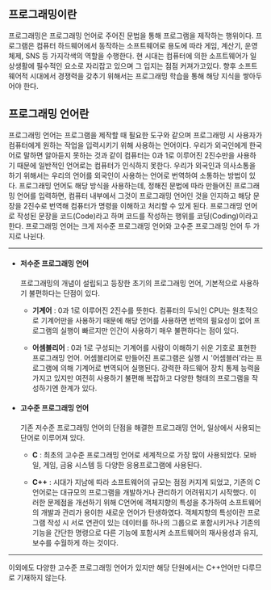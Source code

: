 ## 프로그래밍이란

  프로그래밍은 프로그래밍 언어로 주어진 문법을 통해 프로그램을 제작하는 행위이다. 프로그램은 컴퓨터 하드웨어에서 동작하는 소프트웨어로 용도에 따라 게임, 계산기, 운영체제, SNS 등 가지각색의 역할을 수행한다. 현 시대는 컴퓨터에 의한 소프트웨어가 일상생활에 필수적인 요소로 자리잡고 있으며 그 입지는 점점 커져가고있다. 향후 소프트웨어적 시대에서 경쟁력을 갖추기 위해서는 프로그래밍 학습을 통해 해당 지식을 쌓아두어야 한다.


## 프로그래밍 언어란

프로그래밍 언어는 프로그램을 제작할 때 필요한 도구와 같으며 프로그래밍 시 사용자가 컴퓨터에게 원하는 작업을 입력시키기 위해 사용하는 언어이다. 우리가 외국인에게 한국어로 말하면 알아듣지 못하는 것과 같이 컴퓨터는 0과 1로 이루어진 2진수만을 사용하기 때문에 일반적인 언어로는 컴퓨터가 인식하지 못한다. 우리가 외국인과 의사소통을 하기 위해서는 우리의 언어를 외국인이 사용하는 언어로 번역하여 소통하는 방법이 있다. 프로그래밍 언어도 해당 방식을 사용하는데, 정해진 문법에 따라 만들어진 프로그래밍 언어를 입력하면, 컴퓨터 내부에서 그것이 프로그래밍 언어인 것을 인지하고 해당 문장을 2진수로 번역해 컴퓨터가 명령을 이해하고 처리할 수 있게 된다. 프로그래밍 언어로 작성된 문장을 코드(Code)라고 하며 코드를 작성하는 행위를 코딩(Coding)이라고 한다. 프로그래밍 언어는 크게 저수준 프로그래밍 언어와 고수준 프로그래밍 언어 두 가지로 나뉜다.

---


+ #### 저수준 프로그래밍 언어  
    프로그래밍의 개념이 설립되고 등장한 초기의 프로그래밍 언어, 기본적으로 사용하기 불편하다는 단점이 있다. 
    
  + **기계어** : 0과 1로 이루어진 2진수를 뜻한다. 컴퓨터의 두뇌인 CPU는 원초적으로 기계어만을 사용하기 때문에 해당 언어를 사용하면 번역의 필요성이 없어 프로그램의 실행이 빠르지만 인간이 사용하기 매우 불편하다는 점이 있다.
  
  
  +  **어셈블리어** : 0과 1로 구성되는 기계어를 사람이 이해하기 쉬운 기호로 표현한 프로그래밍 언어. 어셈블리어로 만들어진 프로그램은 실행 시 '어셈블러'라는 프로그램에 의해 기계어로 번역되어 실행된다. 강력한 하드웨어 장치 통제 능력을 가지고 있지만 여전히 사용하기 불편해 복잡하고 다양한 형태의 프로그램을 작성하기엔 한계가 있다.




+ #### 고수준 프로그래밍 언어
   기존 저수준 프로그래밍 언어의 단점을 해결한 프로그래밍 언어, 일상에서 사용되는 단어로 이루어져 있다.
   
  + **C** : 최초의 고수준 프로그래밍 언어로 세계적으로 가장 많이 사용되었다. 모바일, 게임, 금융 시스템 등 다양한 응용프로그램에 사용된다.

  + **C++** : 시대가 지남에 따라 소프트웨어의 규모는 점점 커지게 되었고, 기존의 C언어로는 대규모의 프로그램을 개발하거나 관리하기 어려워지기 시작했다. 이러한 문제점을 개선하기 위해 C언어에 객체지향의 특성을 추가하여 소프트웨어의 개발과 관리가 용이한 새로운 언어가 탄생하였다. 객체지향의 특성이란 프로그램 작성 시 서로 연관이 있는 데이터를 하나의 그룹으로 포함시키거나 기존의 기능을 간단한 명령으로 다른 기능에 포함시켜 소프트웨어의 재사용성과 유지, 보수를 수월하게 하는 것이다.


---

이외에도 다양한 고수준 프로그래밍 언어가 있지만 해당 단원에서는 C++언어만 다루므로 기재하지 않는다.
